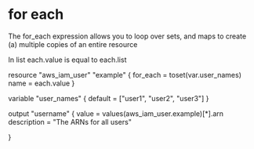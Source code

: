 # for each

The for_each expression allows you to loop over sets, and maps to create (a) multiple copies of an entire resource

In list each.value is equal to each.list


resource "aws_iam_user" "example" {
  for_each = toset(var.user_names)
  name     = each.value
}

variable "user_names" {
  default = ["user1", "user2", "user3"]
}

output "username" {
  value =  values(aws_iam_user.example)[*].arn
  description = "The ARNs for all users"

}


